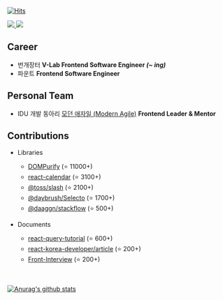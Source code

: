 [![Hits](https://hits.seeyoufarm.com/api/count/incr/badge.svg?url=https%3A%2F%2Fgithub.com%2Fssi02014&count_bg=%2379C83D&title_bg=%23555555&icon=compropago.svg&icon_color=%23E7E7E7&title=hits&edge_flat=false)](https://hits.seeyoufarm.com)
<br />

<div>
  <a href="https://www.linkedin.com/in/%EB%AF%BC%EC%9E%AC-%EC%A0%84-b07774216" target="_blank">
    <img src="https://img.shields.io/badge/LinkedIn-3776AB?style=for-the-badge&logo=linkedin&logoColor=white" />
  </a>
  <a href="https://blog.naver.com/ssi02014" target="_blank">
    <img src="https://img.shields.io/badge/Naver Blog-03C75A?style=for-the-badge&logo=naver&logoColor=white" />
  </a>
</div>

## Career
- 번개장터 <b> V-Lab Frontend Software Engineer <i>(~ ing)</i></b>
- 파운트 <b> Frontend Software Engineer </b> 

## Personal Team
- IDU 개발 동아리 [모던 애자일 (Modern Agile)](https://modern-agile-official-client.vercel.app/) <b> Frontend Leader & Mentor </b>

## Contributions
- Libraries
  - [DOMPurify](https://github.com/cure53/DOMPurify) (⭐️ 11000+)
  - [react-calendar](https://github.com/wojtekmaj/react-calendar) (⭐️ 3100+)
  - [@toss/slash](https://github.com/toss/slash) (⭐️ 2100+)
  - [@daybrush/Selecto](https://github.com/daybrush/selecto) (⭐️ 1700+)
  - [@daaggn/stackflow](https://github.com/daangn/stackflow) (⭐️ 500+)

- Documents
  - [react-query-tutorial](https://github.com/ssi02014/react-query-tutorial) (⭐️ 600+)
  - [react-korea-developer/article](https://github.com/react-korea-developer/article) (⭐️ 200+)
  - [Front-Interview](https://github.com/ssi02014/Front-Interview) (⭐️ 200+)

<br />

[![Anurag's github stats](https://github-readme-stats.vercel.app/api?username=ssi02014)](https://github.com/anuraghazra/github-readme-stats)
